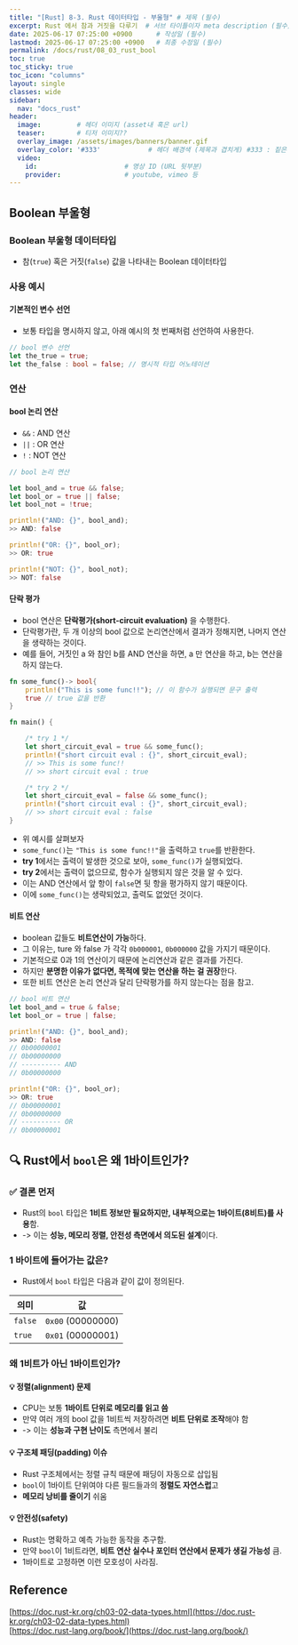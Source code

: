 ```yaml
---
title: "[Rust] 8-3. Rust 데이터타입 - 부울형" # 제목 (필수)
excerpt: Rust 에서 참과 거짓을 다루기  # 서브 타이틀이자 meta description (필수)
date: 2025-06-17 07:25:00 +0900      # 작성일 (필수)
lastmod: 2025-06-17 07:25:00 +0900   # 최종 수정일 (필수)
permalink: /docs/rust/08_03_rust_bool
toc: true
toc_sticky: true
toc_icon: "columns"
layout: single
classes: wide
sidebar:
  nav: "docs_rust"
header: 
  image:         # 헤더 이미지 (asset내 혹은 url)
  teaser:        # 티저 이미지??
  overlay_image: /assets/images/banners/banner.gif
  overlay_color: '#333'            # 헤더 배경색 (제목과 겹치게) #333 : 짙은 회색 (필수)
  video:
    id:                      # 영상 ID (URL 뒷부분)
    provider:                # youtube, vimeo 등
---
```

<!--postNo: 20250617_001-->



## Boolean 부울형  

### Boolean 부울형 데이터타입  

- 참(`true`) 혹은 거짓(`false`) 값을 나타내는 Boolean 데이터타입  

### 사용 예시  

#### 기본적인 변수 선언  

- 보통 타입을 명시하지 않고, 아래 예시의 첫 번째처럼 선언하여 사용한다.  

```rust
// bool 변수 선언
let the_true = true;
let the_false : bool = false; // 명시적 타입 어노테이션
```

### 연산  

#### bool 논리 연산  

- `&&` : AND 연산  
- `||` : OR 연산  
- `!` : NOT 연산  

```rust
// bool 논리 연산

let bool_and = true && false;
let bool_or = true || false;
let bool_not = !true;

println!("AND: {}", bool_and);
>> AND: false

println!("OR: {}", bool_or);
>> OR: true

println!("NOT: {}", bool_not);
>> NOT: false
```

#### 단락 평가  

- bool 연산은 **단락평가(short-circuit evaluation)** 을 수행한다.  
- 단락평가란, 두 개 이상의 bool 값으로 논리연산에서 결과가 정해지면, 나머지 연산을 생략하는 것이다.  
- 예를 들어, 거짓인 a 와 참인 b를 AND 연산을 하면, a 만 연산을 하고, b는 연산을 하지 않는다.  

```rust
fn some_func()-> bool{
	println!("This is some func!!"); // 이 함수가 실행되면 문구 출력
	true // true 값을 반환
}

fn main() {

	/* try 1 */
	let short_circuit_eval = true && some_func();
	println!("short circuit eval : {}", short_circuit_eval);
	// >> This is some func!!
	// >> short circuit eval : true

	/* try 2 */
	let short_circuit_eval = false && some_func();
	println!("short circuit eval : {}", short_circuit_eval);
	// >> short circuit eval : false
}
```

- 위 예시를 살펴보자  
- `some_func()`는 `"This is some func!!"`을 출력하고 `true`를 반환한다.  
- **try 1**에서는 출력이 발생한 것으로 보아, `some_func()`가 실행되었다.  
- **try 2**에서는 출력이 없으므로, 함수가 실행되지 않은 것을 알 수 있다.  
- 이는 AND 연산에서 앞 항이 `false`면 뒷 항을 평가하지 않기 때문이다.  
- 이에 `some_func()`는 생략되었고, 출력도 없었던 것이다.  

#### 비트 연산

- boolean 값들도 **비트연산이 가능**하다.  
- 그 이유는, ture 와 false  가 각각 `0b000001`, `0b000000` 값을 가지기 때문이다.  
- 기본적으로 0과 1의 연산이기 때문에 논리연산과 같은 결과를 가진다.  
- 하지만 **분명한 이유가 없다면, 목적에 맞는 연산을 하는 걸 권장**한다.  
- 또한 비트 연산은 논리 연산과 달리 단락평가를 하지 않는다는 점을 참고.  

```rust
// bool 비트 연산
let bool_and = true & false;
let bool_or = true | false;

println!("AND: {}", bool_and);
>> AND: false
// 0b00000001
// 0b00000000
// ---------- AND
// 0b00000000

println!("OR: {}", bool_or);
>> OR: true
// 0b00000001
// 0b00000000
// ---------- OR
// 0b00000001
```


## 🔍 Rust에서 `bool`은 왜 1바이트인가?  

### ✅ 결론 먼저  

- Rust의 `bool` 타입은 **1비트 정보만 필요하지만, 내부적으로는 1바이트(8비트)를 사용**함.  
- -> 이는 **성능, 메모리 정렬, 안전성 측면에서 의도된 설계**이다.  

### 1 바이트에 들어가는 값은?

- Rust에서 `bool` 타입은 다음과 같이 값이 정의된다.  

| 의미      | 값                 |
| ------- | ----------------- |
| `false` | `0x00` (00000000) |
| `true`  | `0x01` (00000001) |

### 왜 1비트가 아닌 1바이트인가?

#### 💡 정렬(alignment) 문제  

- CPU는 보통 **1바이트 단위로 메모리를 읽고 씀**  
- 만약 여러 개의 bool 값을 1비트씩 저장하려면 **비트 단위로 조작**해야 함  
- -> 이는 **성능과 구현 난이도** 측면에서 불리  

#### 💡 구조체 패딩(padding) 이슈  

- Rust 구조체에서는 정렬 규칙 때문에 패딩이 자동으로 삽입됨  
- `bool`이 1바이트 단위여야 다른 필드들과의 **정렬도 자연스럽**고  
- **메모리 낭비를 줄이기** 쉬움  

#### 💡 안전성(safety)  

- Rust는 명확하고 예측 가능한 동작을 추구함.  
- 만약 `bool`이 1비트라면, **비트 연산 실수나 포인터 연산에서 문제가 생길 가능성** 큼.  
- 1바이트로 고정하면 이런 모호성이 사라짐.  


## Reference  

[https://doc.rust-kr.org/ch03-02-data-types.html](https://doc.rust-kr.org/ch03-02-data-types.html)  
[https://doc.rust-lang.org/book/](https://doc.rust-lang.org/book/)  
